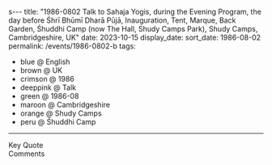 s---
title: "1986-0802 Talk to Sahaja Yogis, during the Evening Program, the day before Śhrī Bhūmī Dharā Pūjā, Inauguration, Tent, Marque, Back Garden, Śhuddhi Camp (now The Hall, Shudy Camps Park), Shudy Camps, Cambridgeshire, UK"
date: 2023-10-15
display_date: 
sort_date: 1986-08-02
permalink: /events/1986-0802-b
tags:
  - blue @ English
  - brown @ UK
  - crimson @ 1986
  - deeppink @ Talk
  - green @ 1986-08
  - maroon @ Cambridgeshire
  - orange @ Shudy Camps
  - peru @ Śhuddhi Camp
---

<wave-list>
  <list-title color="green" width="75">Key Quote</list-title>
  <list-item color="BlanchedAlmond"  width="200"></list-item>
  <list-item color="Lavender"></list-item>
  <list-item color="BlanchedAlmond"></list-item>
</wave-list>

<br>

<wave-list>
  <list-title color="green" width="75">Comments</list-title>
  <list-item color="BlanchedAlmond"  width="200"></list-item>
  <list-item color="Lavender"></list-item>
  <list-item color="BlanchedAlmond"></list-item>
</wave-list>